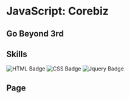 # JavaScript: Corebiz

## Go Beyond 3rd

## Skills

![HTML Badge](https://img.shields.io/badge/HTML5-E34F26?style=for-the-badge&logo=html5&logoColor=white)
![CSS Badge](https://img.shields.io/badge/CSS3-1572B6?style=for-the-badge&logo=css3&logoColor=white)
![Jquery Badge](https://img.shields.io/badge/jQuery-0769AD?style=for-the-badge&logo=jquery&logoColor=white)

## Page
